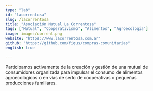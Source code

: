 ```yaml
---
type: "lab"
id: "lacorrentosa"
slug: /lacorrentosa
title: "Asociación Mutual La Correntosa"
tags: ["Mutual", "Cooperativismo", "Alimentos", "Agroecología"]
image: images/corrent.png
website: "https://www.lacorrentosa.com.ar"
github: "https://github.com/fiqus/compras-comunitarias"
english: true

---
```


Participamos activamente de la creación y gestión de una mutual de consumidores organizada para impulsar el consumo de alimentos agroecológicos o en vías de serlo de cooperativas o pequeñas producciones familiares.